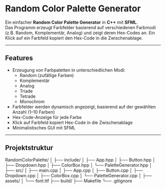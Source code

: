 # Random Color Palette Generator

Ein einfacher **Random Color Palette Generator** in **C++** mit **SFML**.  
Das Programm erzeugt Farbfelder basierend auf verschiedenen Farbmodi (z.B. Random, Komplementär, Analog) und zeigt deren Hex-Codes an. Ein Klick auf ein Farbfeld kopiert den Hex-Code in die Zwischenablage.

---

## Features

- Erzeugung von Farbpaletten in unterschiedlichen Modi:
  - Random (zufällige Farben)
  - Komplementär
  - Analog
  - Triade
  - Tetrade
  - Monochrom
- Farbfelder werden dynamisch angezeigt, basierend auf der gewählten Anzahl (1–10 Farben)
- Hex-Code-Anzeige für jede Farbe
- Klick auf Farbfeld kopiert Hex-Code in die Zwischenablage
- Minimalistisches GUI mit SFML

---

## Projektstruktur

RandomColorPalette/
│
├── include/ 
│ ├── App.hpp
│ ├── Button.hpp
│ ├── Dropdown.hpp
│ ├── ColorBox.hpp
│ └── PaletteGenerator.hpp
│
├── src/ 
│ ├── main.cpp
│ ├── App.cpp
│ ├── Button.cpp
│ ├── Dropdown.cpp
│ ├── ColorBox.cpp
│ └── PaletteGenerator.cpp
│
├── assets/ 
│ └── font.ttf
├── build/ 
├── Makefile
└── .gitignore
